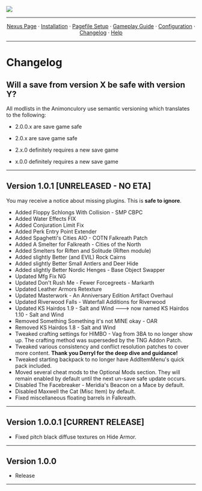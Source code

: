 <img src="https://i.imgur.com/kW90Y5Y.png" target="_blank"></a>

---

<p align="center">
  <a href="https://www.nexusmods.com/skyrimspecialedition/mods/149944">Nexus Page</a> ·
  <a href="README.md">Installation</a> ·
  <a href="PAGEFILE.md">Pagefile Setup</a> ·
  <a href="GAMEPLAY.md">Gameplay Guide</a> ·
  <a href="CONFIGURATION.md">Configuration</a> ·
  <a href="CHANGELOG.md">Changelog</a> ·
  <a href="HELP.md">Help</a>
</p>

---

# Changelog

## Will a save from version X be safe with version Y?

All modlists in the Animonculory use semantic versioning which translates to the following:

- 2.0.0.x are save game safe

- 2.0.x are save game safe

- 2.x.0 definitely requires a new save game

- x.0.0 definitely requires a new save game


- - - - - - - - -

## Version 1.0.1 [UNRELEASED - NO ETA]

You may receive a notice about missing plugins. This is **safe to ignore**.

- Added Floppy Schlongs With Collision - SMP CBPC
- Added Water Effects FIX
- Added Conjuration Limit Fix
- Added Perk Entry Point Extender
- Added Spaghetti's Cities AIO - COTN Falkreath Patch
- Added A Smelter for Falkreath - Cities of the North
- Added Smelters for Riften and Solitude (Riften module)
- Added slightly Better (and EVIL) Rock Cairns
- Added slightly Better Small Antlers and Deer Hide
- Added slightly Better Nordic Henges - Base Object Swapper
- Updated Mfg Fix NG
- Updated Don't Rush Me - Fewer Forcegreets - Markarth
- Updated Leather Armors Retexture
- Updated Masterwork - An Anniversary Edition Artifact Overhaul
- Updated Riverwood Falls - Waterfall Additions for Riverwood
- Updated KS Hairdos 1.9 - Salt and Wind ---> now named KS Hairdos 1.10 - Salt and Wind
- Removed Something Something it's not MINE okay - OAR
- Removed KS Hairdos 1.8 - Salt and Wind
- Tweaked crafting settings for HIMBO - Vag from 3BA to no longer show up. The crafting method was superseded by the TNG Addon Patch.
- Tweaked various consistency and conflict resolution patches to cover more content. **Thank you Derryl for the deep dive and guidance!**
- Tweaked starting backpack to no longer have AddItemMenu's quick pack included.
- Moved several cheat mods to the Optional Mods section. They will remain enabled by default until the next un-save safe update occurs.
- Disabled The Facebreaker - Meridia's Beacon on a Mace by default.
- Disabled Maxwell the Cat (Misc Item) by default.
- Fixed miscellaneous floating barrels in Falkreath.

- - - - - - - - -

## Version 1.0.0.1 [CURRENT RELEASE]

- Fixed pitch black diffuse textures on Hide Armor.

- - - - - - - - -

## Version 1.0.0

- Release

- - - - - - - - -
